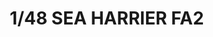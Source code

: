 ---
layout: product
title: "1/48 SEA HARRIER FA2  "
price: "5800" 
desc: "Maketa"
img_path: "/assets/img/KIN48041.webp"
brand: "N/A"
available: true
special_offer: false
new: false
soon: false
cat: "010000"
subcat: "010700"
subsubcat: "0N/A"
sifra: "KIN48041"
popular: false
---